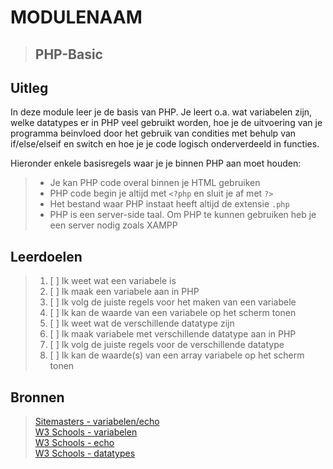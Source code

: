 
# MODULENAAM

>## PHP-Basic

## Uitleg

In deze module leer je de basis van PHP. Je leert o.a. wat variabelen zijn, welke datatypes er in PHP veel gebruikt worden, hoe je de uitvoering van je programma beinvloed door het gebruik van condities met behulp van if/else/elseif en switch en hoe je je code logisch onderverdeeld in functies.

Hieronder enkele basisregels waar je je binnen PHP aan moet houden:
>* Je kan PHP code overal binnen je HTML gebruiken
>* PHP code begin je altijd met `<?php` en sluit je af met `?>`  
>* Het bestand waar PHP instaat heeft altijd de extensie `.php`
>* PHP is een server-side taal. Om PHP te kunnen gebruiken heb je een server nodig zoals XAMPP

## Leerdoelen

>1. [ ] Ik weet wat een variabele is
>2. [ ] Ik maak een variabele aan in PHP
>3. [ ] Ik volg de juiste regels voor het maken van een variabele
>4. [ ] Ik kan de waarde van een variabele op het scherm tonen
>5. [ ] Ik weet wat de verschillende datatype zijn
>6. [ ] Ik maak variabele met verschillende datatype aan in PHP
>7. [ ] Ik volg de juiste regels voor de verschillende datatype
>8. [ ] Ik kan de waarde(s) van een array variabele op het scherm tonen

## Bronnen
>[Sitemasters - variabelen/echo](http://www.sitemasters.be/tutorials/1/1/3/PHP/Variabelen_in_PHP#wat)  
>[W3 Schools - variabelen](https://www.w3schools.com/php/php_variables.asp)  
>[W3 Schools - echo](https://www.w3schools.com/php/php_echo_print.asp)  
>[W3 Schools - datatypes](https://www.w3schools.com/PHP/php_datatypes.asp)
